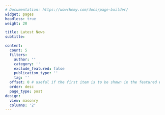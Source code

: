```yaml
---
# Documentation: https://wowchemy.com/docs/page-builder/
widget: pages
headless: true
weight: 20

title: Latest News
subtitle:

content:
  count: 5
  filters:
    author: ''
    category: ''
    exclude_featured: false
    publication_type: ''
    tag: ''
  offset: 0 # useful if the first item is to be shown in the featured widget
  order: desc
  page_type: post
design:
  view: masonry
  columns: '2'
---
```

